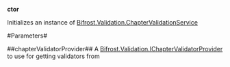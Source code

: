**ctor**

Initializes an instance of [Bifrost.Validation.ChapterValidationService](Bifrost.Validation.ChapterValidationService)

#Parameters#


##chapterValidatorProvider##
A [Bifrost.Validation.IChapterValidatorProvider](Bifrost.Validation.IChapterValidatorProvider) to use for getting validators from
